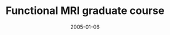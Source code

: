 ---
title: "Functional MRI graduate course"
project_id: 
date: 2005-01-06
conference_id: ""
presenters:
   - peter_bandettini
summary: "<p>Functional MRI graduate course, MCW, Milwaukee, WI.</p>"
file: /assets/presentations/T164.ppt
filename: T164.ppt
layout: presentation
---